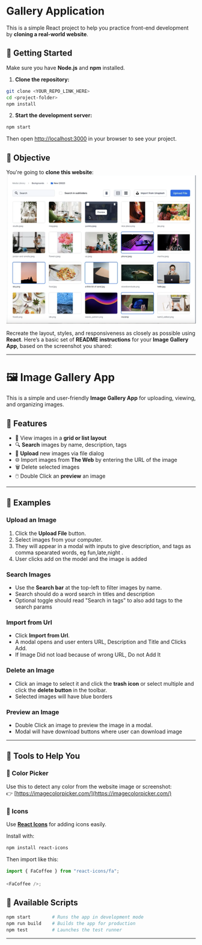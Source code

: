 # Gallery Application

This is a simple React project to help you practice front-end development by **cloning a real-world website**.

## 🔧 Getting Started

Make sure you have **Node.js** and **npm** installed.

1. **Clone the repository:**

```bash
git clone <YOUR_REPO_LINK_HERE>
cd <project-folder>
npm install
```

2. **Start the development server:**

```bash
npm start
```

Then open [http://localhost:3000](http://localhost:3000) in your browser to see your project.

## 🧠 Objective

You're going to **clone this website**:  
![Website to Clone](public/clone.png)

Recreate the layout, styles, and responsiveness as closely as possible using **React**.
Here’s a basic set of **README instructions** for your **Image Gallery App**, based on the screenshot you shared:

---

# 🖼️ Image Gallery App

This is a simple and user-friendly **Image Gallery App** for uploading, viewing, and organizing images.

## 🚀 Features

- 📂 View images in a **grid or list layout**
- 🔍 **Search** images by name, description, tags
- 📸 **Upload** new images via file dialog
- 🌐 Import images from **The Web** by entering the URL of the image
- 🗑️ Delete selected images
- 🖱️ Double Click an **preview** an image

---

## 🧪 Examples

### Upload an Image

1. Click the **Upload File** button.
2. Select images from your computer.
3. They will appear in a modal with inputs to give description, and tags as comma spearated words, eg fun,late,night .
4. User clicks add on the model and the image is added

### Search Images

- Use the **Search bar** at the top-left to filter images by name.
- Search should do a word search in titles and description
- Optional toggle should read "Search in tags" to also add tags to the search params

### Import from Url

- Click **Import from Url**.
- A modal opens and user enters URL, Description and Title and Clicks Add.
- If Image Did not load because of wrong URL, Do not Add It

### Delete an Image

- Click an image to select it and click the **trash icon** or select multiple and click the **delete button** in the toolbar.
- Selected images will have blue borders

### Preview an Image

- Double Click an image to preview the image in a modal.
- Modal will have download buttons where user can download image

---

## 🎨 Tools to Help You

### 🎯 Color Picker

Use this to detect any color from the website image or screenshot:  
👉 [https://imagecolorpicker.com/](https://imagecolorpicker.com/)

### 🧩 Icons

Use [**React Icons**](https://react-icons.github.io/react-icons/) for adding icons easily.

Install with:

```bash
npm install react-icons
```

Then import like this:

```js
import { FaCoffee } from "react-icons/fa";

<FaCoffee />;
```

## 🚀 Available Scripts

```bash
npm start        # Runs the app in development mode
npm run build    # Builds the app for production
npm test         # Launches the test runner
```

---
